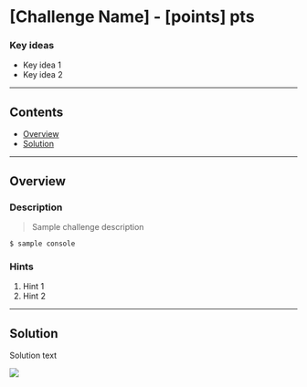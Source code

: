 # \[Challenge Name\] - \[points\] pts

### Key ideas

- Key idea 1
- Key idea 2

---

## **Contents**

- [Overview](#overview)
- [Solution](#solution)

---

## Overview

### Description

> Sample challenge description
```
$ sample console
```

### Hints
1. Hint 1
2. Hint 2
---

## Solution

Solution text


![](https://static.wikia.nocookie.net/riskofrain2_gamepedia_en/images/e/e1/Weeping_Fungus.png)

